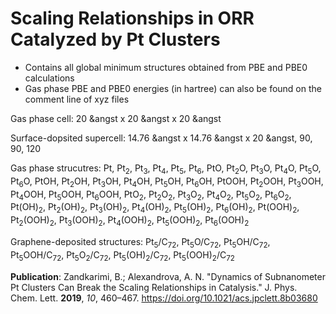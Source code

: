 # Scaling Relationships in ORR Catalyzed by Pt Clusters

* Contains all global minimum structures obtained from PBE and PBE0 calculations
* Gas phase PBE and PBE0 energies (in hartree) can also be found on the comment line of xyz files

Gas phase cell: 20 &angst x 20 &angst x 20 &angst

Surface-dopsited supercell: 14.76 &angst x 14.76 &angst x 20 &angst, 90, 90, 120

Gas phase strucutres:
Pt, Pt<sub>2</sub>, Pt<sub>3</sub>, Pt<sub>4</sub>, Pt<sub>5</sub>, Pt<sub>6</sub>,
PtO, Pt<sub>2</sub>O, Pt<sub>3</sub>O, Pt<sub>4</sub>O, Pt<sub>5</sub>O, Pt<sub>6</sub>O,
PtOH, Pt<sub>2</sub>OH, Pt<sub>3</sub>OH, Pt<sub>4</sub>OH, Pt<sub>5</sub>OH, Pt<sub>6</sub>OH,
PtOOH, Pt<sub>2</sub>OOH, Pt<sub>3</sub>OOH, Pt<sub>4</sub>OOH, Pt<sub>5</sub>OOH, Pt<sub>6</sub>OOH,
PtO<sub>2</sub>, Pt<sub>2</sub>O<sub>2</sub>, Pt<sub>3</sub>O<sub>2</sub>, Pt<sub>4</sub>O<sub>2</sub>, Pt<sub>5</sub>O<sub>2</sub>, Pt<sub>6</sub>O<sub>2</sub>, 
Pt(OH)<sub>2</sub>, Pt<sub>2</sub>(OH)<sub>2</sub>, Pt<sub>3</sub>(OH)<sub>2</sub>, Pt<sub>4</sub>(OH)<sub>2</sub>, Pt<sub>5</sub>(OH)<sub>2</sub>, Pt<sub>6</sub>(OH)<sub>2</sub>,
Pt(OOH)<sub>2</sub>, Pt<sub>2</sub>(OOH)<sub>2</sub>, Pt<sub>3</sub>(OOH)<sub>2</sub>, Pt<sub>4</sub>(OOH)<sub>2</sub>, Pt<sub>5</sub>(OOH)<sub>2</sub>, Pt<sub>6</sub>(OOH)<sub>2</sub>

Graphene-deposited structures:
Pt<sub>5</sub>/C<sub>72</sub>, Pt<sub>5</sub>O/C<sub>72</sub>, Pt<sub>5</sub>OH/C<sub>72</sub>, Pt<sub>5</sub>OOH/C<sub>72</sub>, Pt<sub>5</sub>O<sub>2</sub>/C<sub>72</sub>, Pt<sub>5</sub>(OH)<sub>2</sub>/C<sub>72</sub>, Pt<sub>5</sub>(OOH)<sub>2</sub>/C<sub>72</sub>

**Publication**: Zandkarimi, B.; Alexandrova, A. N. "Dynamics of Subnanometer Pt Clusters Can Break the Scaling Relationships in Catalysis." J. Phys. Chem. Lett. **2019**, *10*, 460–467. https://doi.org/10.1021/acs.jpclett.8b03680
